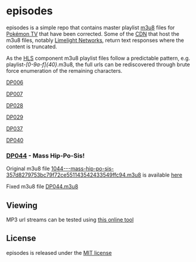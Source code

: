 # episodes

episodes is a simple repo that contains master playlist [m3u8][1] files for
[Pokémon TV][2] that have been corrected. Some of the [CDN][3] that host the
m3u8 files, notably [Limelight Networks][4], return text responses where the
content is truncated.

As the [HLS][5] component m3u8 playlist files follow a predictable pattern,
e.g. playlist-_[0-9a-f]{40}_.m3u8, the full urls can be rediscovered through
brute force enumeration of the remaining characters.

[DP006][6]

[DP007][7]

[DP028][8]

[DP029][9]

[DP037][10]

[DP040][11]

### [DP044][12] - Mass Hip-Po-Sis!

Original m3u8 file [1044---mass-hip-po-sis-357d8279753bc79f72ce551143542433549ffc94.m3u8][13]
is available [here][14]

Fixed m3u8 file [DP044.m3u8][15]

## Viewing

MP3 url streams can be tested using [this online tool][16]

## License

episodes is released under the [MIT license][17]

  [1]: https://en.wikipedia.org/wiki/M3U
  [2]: https://www.pokemon.com/uk/pokemon-episodes/
  [3]: https://en.wikipedia.org/wiki/Content_delivery_network
  [4]: https://www.limelight.com/
  [5]: https://en.wikipedia.org/wiki/HTTP_Live_Streaming
  [6]: https://github.com/pkmntv/episodes/tree/master/DP006
  [7]: https://github.com/pkmntv/episodes/tree/master/DP007
  [8]: https://github.com/pkmntv/episodes/tree/master/DP028
  [9]: https://github.com/pkmntv/episodes/tree/master/DP029
  [10]: https://github.com/pkmntv/episodes/tree/master/DP037
  [11]: https://github.com/pkmntv/episodes/tree/master/DP040
  [12]: https://bulbapedia.bulbagarden.net/wiki/DP044
  [13]: https://raw.githubusercontent.com/pkmntv/episodes/master/1044---mass-hip-po-sis-357d8279753bc79f72ce551143542433549ffc94.m3u8
  [14]: https://s2.content.video.llnw.net/smedia/4953336d7f544f678a12270b176ea386/FK/N5gRNbKEC1pQvTT4n0VGCSvuaDAO8bmx8zxVo8nsY/1044---mass-hip-po-sis-357d8279753bc79f72ce551143542433549ffc94.m3u8
  [15]: https://raw.githubusercontent.com/pkmntv/episodes/master/DP044.m3u8
  [16]: http://player.streamingtvguides.com/
  [17]: https://opensource.org/licenses/MIT
